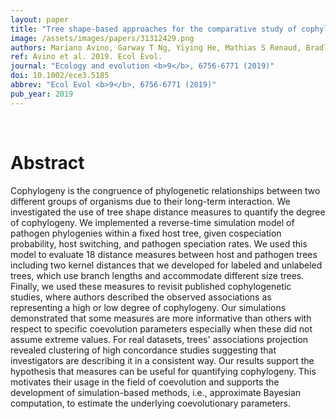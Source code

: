 ```yaml
---
layout: paper
title: "Tree shape-based approaches for the comparative study of cophylogeny."
image: /assets/images/papers/31312429.png
authors: Mariano Avino, Garway T Ng, Yiying He, Mathias S Renaud, Bradley R Jones, Art F Y Poon
ref: Avino et al. 2019. Ecol Evol.
journal: "Ecology and evolution <b>9</b>, 6756-6771 (2019)"
doi: 10.1002/ece3.5185
abbrev: "Ecol Evol <b>9</b>, 6756-6771 (2019)"
pub_year: 2019
---
```


<br />
<div data-badge-popover="right" data-badge-type="donut" data-pmid="31312429" data-hide-no-mentions="true" class="altmetric-embed"></div>

# Abstract

Cophylogeny is the congruence of phylogenetic relationships between two different groups of organisms due to their long-term interaction. We investigated the use of tree shape distance measures to quantify the degree of cophylogeny. We implemented a reverse-time simulation model of pathogen phylogenies within a fixed host tree, given cospeciation probability, host switching, and pathogen speciation rates. We used this model to evaluate 18 distance measures between host and pathogen trees including two kernel distances that we developed for labeled and unlabeled trees, which use branch lengths and accommodate different size trees. Finally, we used these measures to revisit published cophylogenetic studies, where authors described the observed associations as representing a high or low degree of cophylogeny. Our simulations demonstrated that some measures are more informative than others with respect to specific coevolution parameters especially when these did not assume extreme values. For real datasets, trees' associations projection revealed clustering of high concordance studies suggesting that investigators are describing it in a consistent way. Our results support the hypothesis that measures can be useful for quantifying cophylogeny. This motivates their usage in the field of coevolution and supports the development of simulation-based methods, i.e., approximate Bayesian computation, to estimate the underlying coevolutionary parameters.

